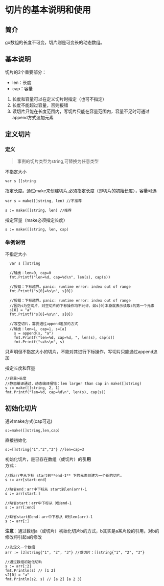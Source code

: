 # 切片的基本说明和使用

## 简介

go数组的长度不可变，切片则是可变长的动态数组。

## 基本说明

切片的2个重要部分：
* len：长度
* cap：容量

1. 长度和容量可以在定义切片时指定（也可不指定）
2. 长度不能超过容量，否则报错
3. 读切片只能在长度范围内，写切片只能在容量范围内，容量不足时可通过append方式追加元素

## 定义切片

### 定义
> 事例的切片类型为string,可替换为任意类型

不指定大小
```
var s []string
```
  
指定长度。通过make来创建切片,必须指定长度（即切片的初始长度），容量可选
```
var s = make([]string, len) //不推荐

s := make([]string, len) //推荐
```
  
指定容量（make必须指定长度）
```
s := make([]string, len, cap)
```

### 举例说明

不指定大小
```
  var s []string

  //输出：len=0, cap=0
  fmt.Printf("len=%d, cap=%d\n", len(s), cap(s)) 

  //报错：下标越界。panic: runtime error: index out of range
  fmt.Printf("s[0]=%s\n", s[0]) 

  //报错：下标越界。panic: runtime error: index out of range
  //因为s为空切片，对空切片的下标操作均不允许，如s[0]本身就表示读取s的第一个元素
  s[0] = "a"
  fmt.Printf("s[0]=%s\n", s[0])

  //写空切片，需要通过append追加的方式
  //输出：len=1, cap=1, s=[a]
	s = append(s, "a")
	fmt.Printf("len=%d, cap=%d, ", len(s), cap(s))
	fmt.Printf("s=%s\n", s)
```
只声明但不指定大小的切片，不能对其进行下标操作，写切片只能通过append追加

  
指定长度和容量
```
//容量>长度
//静态编译通过，动态编译报错：len larger than cap in make([]string)
s := make([]string, 2, 1)
fmt.Printf("len=%d, cap=%d\n", len(s), cap(s))
```

## 初始化切片

通过make方式(cap可选)
```
s:=make([]string,len,cap)
```
  
直接初始化
```
s:=[]string{"1","2","3"} //len=cap=3
```

初始化切片，是已存在数组（或切片）的**引用**  
方式：
```
//将arr中从下标 start到**end-1** 下的元素创建为一个新的切片。
s := arr[start:end]

//缺省end：arr中下标从 start到len(arr)-1
s := arr[start:]

//缺省start：arr中下标从 0到end-1
s := arr[:end]

//缺省start和end：arr中下标从 0到len(arr)-1
s := arr[:]
```
**注意**：通过数组a（或切片）初始化切片b的方式，b其实是a某片段的引用，对b的修改将引起a的修改
```
//先定义一个数组
arr := [3]string{"1", "2", "3"} //或切片：[]string{"1", "2", "3"}

//通过数组初始化切片
s := arr[:2]
fmt.Println(s) // [1 2]
s2[0] = "a"
fmt.Println(s2, s) // [a 2] [a 2 3]
```


